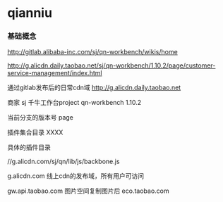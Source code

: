 # qianniu
### 基础概念
http://gitlab.alibaba-inc.com/sj/qn-workbench/wikis/home


http://g.alicdn.daily.taobao.net/sj/qn-workbench/1.10.2/page/customer-service-management/index.html

通过gitlab发布后的日常cdn域
http://g.alicdn.daily.taobao.net

商家
sj
千牛工作台project
qn-workbench
1.10.2

当前分支的版本号
page

插件集合目录
XXXX

具体的插件目录

//g.alicdn.com/sj/qn/lib/js/backbone.js

g.alicdn.com
线上cdn的发布域，所有用户可访问

gw.api.taobao.com 图片空间复制图片后
eco.taobao.com

